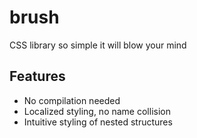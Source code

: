 # brush

CSS library so simple it will blow your mind

## Features
* No compilation needed
* Localized styling, no name collision
* Intuitive styling of nested structures
